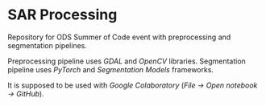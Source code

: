 # SAR Processing

Repository for ODS Summer of Code event with preprocessing and segmentation pipelines.

Preprocessing pipeline uses _GDAL_ and _OpenCV_ libraries. Segmentation pipeline uses _PyTorch_ and _Segmentation Models_ frameworks.

It is supposed to be used with _Google Colaboratory_ (_File -> Open notebook -> GitHub_).
